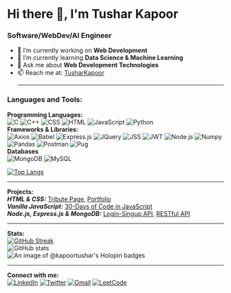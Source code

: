 # Hi there 👋, I'm Tushar Kapoor

### Software/WebDev/AI Engineer
- 🔭 I’m currently working on **Web Development**
- 🌱 I’m currently learning **Data Science & Machine Learning**
- 💬 Ask me about **Web Development Technologies**
- 📫 Reach me at: [TusharKapoor](mailto:tusharkapoor743@gmail.com)
  <hr/>
### Languages and Tools:
**Programming Languages:**
<br/>
![C](https://img.shields.io/badge/C-00599C?style=for-the-badge&logo=c&logoColor=white)
![C++](https://img.shields.io/badge/C%2B%2B-00599C?style=for-the-badge&logo=c%2B%2B&logoColor=white)
![CSS](https://img.shields.io/badge/CSS3-1572B6?style=for-the-badge&logo=css3&logoColor=white)
![HTML](https://img.shields.io/badge/HTML5-E34F26?style=for-the-badge&logo=html5&logoColor=white)
![JavaScript](https://img.shields.io/badge/JavaScript-323330?style=for-the-badge&logo=javascript&logoColor=F7DF1E)
![Python](https://img.shields.io/badge/Python-FFD43B?style=for-the-badge&logo=python&logoColor=blue) 
<br/>
**Frameworks & Libraries:**
<br/>
![Axios](https://img.shields.io/badge/axios-671ddf?&style=for-the-badge&logo=axios&logoColor=white)
![Babel](https://img.shields.io/badge/Babel-F9DC3E?style=for-the-badge&logo=babel&logoColor=white)
![Express.js](https://img.shields.io/badge/Express%20js-000000?style=for-the-badge&logo=express&logoColor=white)
![JQuery](https://img.shields.io/badge/jQuery-0769AD?style=for-the-badge&logo=jquery&logoColor=white)
![JSS](https://img.shields.io/badge/JSS-F7DF1E?style=for-the-badge&logo=JSS&logoColor=white)
![JWT](https://img.shields.io/badge/JWT-000000?style=for-the-badge&logo=JSON%20web%20tokens&logoColor=white)
![Node.js](https://img.shields.io/badge/Node%20js-339933?style=for-the-badge&logo=nodedotjs&logoColor=white)
![Numpy](https://img.shields.io/badge/Numpy-777BB4?style=for-the-badge&logo=numpy&logoColor=white)
![Pandas](https://img.shields.io/badge/Pandas-2C2D72?style=for-the-badge&logo=pandas&logoColor=white)
![Postman](https://img.shields.io/badge/Postman-FF6C37?style=for-the-badge&logo=Postman&logoColor=white)
![Pug](https://img.shields.io/badge/Pug-E3C29B?style=for-the-badge&logo=pug&logoColor=black)
<br/>
**Databases**
<br/>
![MongoDB](https://img.shields.io/badge/MongoDB-4EA94B?style=for-the-badge&logo=mongodb&logoColor=white)
![MySQL](https://img.shields.io/badge/MySQL-005C84?style=for-the-badge&logo=mysql&logoColor=white)

[![Top Langs](https://github-readme-stats-git-masterrstaa-rickstaa.vercel.app/api/top-langs/?username=Kapoor-Tushar&show_icons=true&theme=transparent)](https://github.com/Kapoor-Tushar/github-readme-stats)
<br/>
<hr/>

**Projects:**
<br/>
***HTML & CSS:*** [Tribute Page](https://github.com/Kapoor-Tushar/Tribute-Page), [Portfolio](https://github.com/Kapoor-Tushar/Portfolio)
<br/>
***Vanilla JavaScript:*** [30-Days of Code in JavaScript](https://github.com/Kapoor-Tushar/30-Days_Of_Code-JavaScript)
<br/>
***Node.js, Express.js & MongoDB:*** [Login-Singup API](), [RESTful API](https://github.com/Kapoor-Tushar/Node-RESTful-Api)
<hr/>

**Stats:**
<br/>
[![GitHub Streak](https://streak-stats.demolab.com/?user=Kapoor-Tushar)](https://git.io/streak-stats)
<br/>
![GitHub stats](https://github-readme-stats.vercel.app/api?username=Kapoor-Tushar&show_icons=true&hide=contribs,prs,ranks&hide_rank=true)
<br/>
![An image of @kapoortushar's Holopin badges](https://holopin.me/kapoortushar)
<hr/>

**Connect with me:**
<br/>
[![LinkedIn](https://img.shields.io/badge/LinkedIn-0077B5?style=for-the-badge&logo=linkedin&logoColor=white)](https://www.linkedin.com/in/tushar-kapoor-6a0876124/)
[![Twitter](https://img.shields.io/badge/X-000000?style=for-the-badge&logo=x&logoColor=white)](https://twitter.com/TusharK43747465)
[![Gmail](https://img.shields.io/badge/Gmail-D14836?style=for-the-badge&logo=gmail&logoColor=white)](mailto:tusharkapoor743@gmail.com)
[![LeetCode](https://img.shields.io/badge/-LeetCode-FFA116?style=for-the-badge&logo=LeetCode&logoColor=black)](https://leetcode.com/tusharkapoor743/)
<!--
**Kapoor-Tushar/Kapoor-Tushar** is a ✨ _special_ ✨ repository because its `README.md` (this file) appears on your GitHub profile.

Here are some ideas to get you started:

- 🔭 I’m currently working on ...
- 🌱 I’m currently learning ...
- 👯 I’m looking to collaborate on ...
- 🤔 I’m looking for help with ...
- 💬 Ask me about ...
- 📫 How to reach me: ...
- 😄 Pronouns: ...
- ⚡ Fun fact: ...
-->
